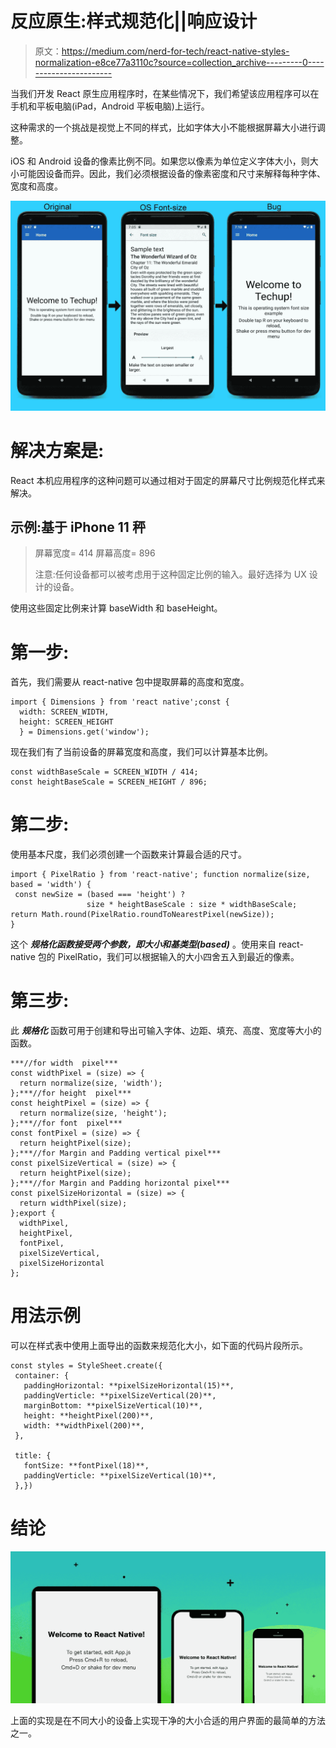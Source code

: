 # 反应原生:样式规范化||响应设计

> 原文：<https://medium.com/nerd-for-tech/react-native-styles-normalization-e8ce77a3110c?source=collection_archive---------0----------------------->

当我们开发 React 原生应用程序时，在某些情况下，我们希望该应用程序可以在手机和平板电脑(iPad，Android 平板电脑)上运行。

这种需求的一个挑战是视觉上不同的样式，比如字体大小不能根据屏幕大小进行调整。

iOS 和 Android 设备的像素比例不同。如果您以像素为单位定义字体大小，则大小可能因设备而异。因此，我们必须根据设备的像素密度和尺寸来解释每种字体、宽度和高度。

![](img/37c9e23fa9c6f18a851056ca4db87e9f.png)

# 解决方案是:

React 本机应用程序的这种问题可以通过相对于固定的屏幕尺寸比例规范化样式来解决。

## 示例:基于 iPhone 11 秤

> 屏幕宽度= 414 屏幕高度= 896
> 
> 注意:任何设备都可以被考虑用于这种固定比例的输入。最好选择为 UX 设计的设备。

使用这些固定比例来计算 baseWidth 和 baseHeight。

# 第一步:

首先，我们需要从 react-native 包中提取屏幕的高度和宽度。

```
import { Dimensions } from 'react native';const { 
  width: SCREEN_WIDTH, 
  height: SCREEN_HEIGHT 
  } = Dimensions.get('window');
```

现在我们有了当前设备的屏幕宽度和高度，我们可以计算基本比例。

```
const widthBaseScale = SCREEN_WIDTH / 414;
const heightBaseScale = SCREEN_HEIGHT / 896;
```

# 第二步:

使用基本尺度，我们必须创建一个函数来计算最合适的尺寸。

```
import { PixelRatio } from 'react-native'; function normalize(size, based = 'width') {
 const newSize = (based === 'height') ? 
                 size * heightBaseScale : size * widthBaseScale; return Math.round(PixelRatio.roundToNearestPixel(newSize));
}
```

这个 ***规格化函数接受两个参数，即大小和基类型(based)*** 。使用来自 react-native 包的 PixelRatio，我们可以根据输入的大小四舍五入到最近的像素。

# 第三步:

此 ***规格化*** 函数可用于创建和导出可输入字体、边距、填充、高度、宽度等大小的函数。

```
***//for width  pixel***
const widthPixel = (size) => {
  return normalize(size, 'width');
};***//for height  pixel***
const heightPixel = (size) => {
  return normalize(size, 'height');
};***//for font  pixel***
const fontPixel = (size) => {
  return heightPixel(size);
};***//for Margin and Padding vertical pixel***
const pixelSizeVertical = (size) => {
  return heightPixel(size);
};***//for Margin and Padding horizontal pixel***
const pixelSizeHorizontal = (size) => {
  return widthPixel(size);
};export {
  widthPixel,
  heightPixel,
  fontPixel,
  pixelSizeVertical,
  pixelSizeHorizontal
};
```

# 用法示例

可以在样式表中使用上面导出的函数来规范化大小，如下面的代码片段所示。

```
const styles = StyleSheet.create({
 container: {
   paddingHorizontal: **pixelSizeHorizontal(15)**,
   paddingVerticle: **pixelSizeVertical(20)**,
   marginBottom: **pixelSizeVertical(10)**,
   height: **heightPixel(200)**,
   width: **widthPixel(200)**,
 },

 title: {
   fontSize: **fontPixel(18)**,
   paddingVerticle: **pixelSizeVertical(10)**,
 },})
```

# 结论

![](img/457d8d08026bf4fe0053ac0eef615be5.png)

上面的实现是在不同大小的设备上实现干净的大小合适的用户界面的最简单的方法之一。